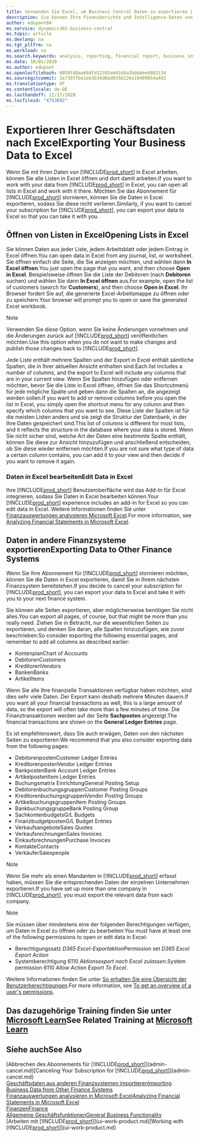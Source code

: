 ```yaml
---
title: Verwenden Sie Excel, um Business Central Daten zu exportieren | Microsoft Docs
description: Sie können Ihre Finanzberichte und Intelligence-Daten von Business Central in Excel exportieren, oder Ihre Financials Daten in Excel öffnen.
author: edupont04
ms.service: dynamics365-business-central
ms.topic: article
ms.devlang: na
ms.tgt_pltfrm: na
ms.workload: na
ms.search.keywords: analysis, reporting, financial report, business intelligence, BI, Excel
ms.date: 10/01/2020
ms.author: edupont
ms.openlocfilehash: 0058fd8aa684fd12392e641dda3bbb0ee6862134
ms.sourcegitcommit: 2e7307fbe1eb3b34d0ad9356226a19409054a402
ms.translationtype: HT
ms.contentlocale: de-DE
ms.lasthandoff: 12/17/2020
ms.locfileid: "4753692"
---
```

# <a name="exporting-your-business-data-to-excel"></a><span data-ttu-id="0b561-103">Exportieren Ihrer Geschäftsdaten nach Excel</span><span class="sxs-lookup"><span data-stu-id="0b561-103">Exporting Your Business Data to Excel</span></span>
<span data-ttu-id="0b561-104">Wenn Sie mit Ihren Daten von [!INCLUDE[prod_short](includes/prod_short.md)] in Excel arbeiten, können Sie alle Listen in Excel öffnen und dort damit arbeiten.</span><span class="sxs-lookup"><span data-stu-id="0b561-104">If you want to work with your data from [!INCLUDE[prod_short](includes/prod_short.md)] in Excel, you can open all lists in Excel and work with it there.</span></span> <span data-ttu-id="0b561-105">Möchten Sie das Abonnement für [!INCLUDE[prod_short](includes/prod_short.md)] stornieren, können Sie die Daten in Excel exportieren, sodass Sie diese nicht verlieren.</span><span class="sxs-lookup"><span data-stu-id="0b561-105">Similarly, if you want to cancel your subscription for [!INCLUDE[prod_short](includes/prod_short.md)], you can export your data to Excel so that you can take it with you.</span></span>

## <a name="opening-lists-in-excel"></a><span data-ttu-id="0b561-106">Öffnen von Listen in Excel</span><span class="sxs-lookup"><span data-stu-id="0b561-106">Opening Lists in Excel</span></span>
<span data-ttu-id="0b561-107">Sie können Daten aus jeder Liste, jedem Arbeitsblatt oder jedem Eintrag in Excel öffnen.</span><span class="sxs-lookup"><span data-stu-id="0b561-107">You can open data in Excel from any journal, list, or worksheet.</span></span> <span data-ttu-id="0b561-108">Sie öffnen einfach die Seite, die Sie anzeigen möchten, und wählen dann **In Excel öffnen**.</span><span class="sxs-lookup"><span data-stu-id="0b561-108">You just open the page that you want, and then choose **Open in Excel**.</span></span> <span data-ttu-id="0b561-109">Beispielsweise öffnen Sie die Liste der Debitoren (nach **Debitoren** suchen) und wählen Sie dann **In Excel öffnen** aus.</span><span class="sxs-lookup"><span data-stu-id="0b561-109">For example, open the list of customers (search for **Customers**), and then choose **Open in Excel**.</span></span> <span data-ttu-id="0b561-110">Ihr Browser fordert Sie auf, die generierte Excel-Arbeitsmappe zu öffnen oder zu speichern.</span><span class="sxs-lookup"><span data-stu-id="0b561-110">Your browser will prompt you to open or save the generated Excel workbook.</span></span>  

> [!NOTE]
> <span data-ttu-id="0b561-111">Verwenden Sie diese Option, wenn Sie keine Änderungen vornehmen und die Änderungen zurück auf [!INCLUDE[prod_short](includes/prod_short.md)] veröffentlichen möchten.</span><span class="sxs-lookup"><span data-stu-id="0b561-111">Use this option when you do not want to make changes and publish those changes back to [!INCLUDE[prod_short](includes/prod_short.md)].</span></span>  

<span data-ttu-id="0b561-112">Jede Liste enthält mehrere Spalten und der Export in Excel enthält sämtliche Spalten, die in Ihrer aktuellen Ansicht enthalten sind.</span><span class="sxs-lookup"><span data-stu-id="0b561-112">Each list includes a number of columns, and the export to Excel will include any columns that are in your current view.</span></span> <span data-ttu-id="0b561-113">Wenn Sie Spalten hinzufügen oder entfernen möchten, bevor Sie die Liste in Excel öffnen, öffnen Sie das Shortcutmenü für jede mögliche Spalte und geben dann die Spalten an, die angezeigt werden sollen.</span><span class="sxs-lookup"><span data-stu-id="0b561-113">If you want to add or remove columns before you open the list in Excel, you simply open the shortcut menu for any column and then specify which columns that you want to see.</span></span> <span data-ttu-id="0b561-114">Diese Liste der Spalten ist für die meisten Listen anders und sie zeigt die Struktur der Datenbank, in der Ihre Daten gespeichert sind.</span><span class="sxs-lookup"><span data-stu-id="0b561-114">This list of columns is different for most lists, and it reflects the structure in the database where your data is stored.</span></span> <span data-ttu-id="0b561-115">Wenn Sie nicht sicher sind, welche Art der Daten eine bestimmte Spalte enthält, können Sie diese zur Ansicht hinzuzufügen und anschließend entscheiden, ob Sie diese wieder entfernen möchten.</span><span class="sxs-lookup"><span data-stu-id="0b561-115">If you are not sure what type of data a certain column contains, you can add it to your view and then decide if you want to remove it again.</span></span>  

### <a name="edit-data-in-excel"></a><span data-ttu-id="0b561-116">Daten in Excel bearbeiten</span><span class="sxs-lookup"><span data-stu-id="0b561-116">Edit Data in Excel</span></span>
<span data-ttu-id="0b561-117">Ihre [!INCLUDE[prod_short](includes/prod_short.md)] Benutzeroberfläche wird das Add-In für Excel integrieren, sodass Sie Daten in Excel bearbeiten können.</span><span class="sxs-lookup"><span data-stu-id="0b561-117">Your [!INCLUDE[prod_short](includes/prod_short.md)] experience includes an add-in for Excel so you can edit data in Excel.</span></span> <span data-ttu-id="0b561-118">Weitere Informationen finden Sie unter [Finanzauswertungen analysieren Microsoft Excel](finance-analyze-excel.md).</span><span class="sxs-lookup"><span data-stu-id="0b561-118">For more information, see [Analyzing Financial Statements in Microsoft Excel](finance-analyze-excel.md).</span></span>  

## <a name="exporting-data-to-other-finance-systems"></a><span data-ttu-id="0b561-119">Daten in andere Finanzsysteme exportieren</span><span class="sxs-lookup"><span data-stu-id="0b561-119">Exporting Data to Other Finance Systems</span></span>
<span data-ttu-id="0b561-120">Wenn Sie Ihre Abonnement für [!INCLUDE[prod_short](includes/prod_short.md)] stornieren möchten, können Sie die Daten in Excel exportieren, damit Sie in Ihrem nächsten Finanzsystem bereitstehen.</span><span class="sxs-lookup"><span data-stu-id="0b561-120">If you decide to cancel your subscription for [!INCLUDE[prod_short](includes/prod_short.md)], you can export your data to Excel and take it with you to your next finance system.</span></span>  

<span data-ttu-id="0b561-121">Sie können alle Seiten exportieren, aber möglicherweise benötigen Sie nicht alles.</span><span class="sxs-lookup"><span data-stu-id="0b561-121">You can export all pages, of course, but that might be more than you really need.</span></span> <span data-ttu-id="0b561-122">Ziehen Sie in Betracht, nur die wesentlichen Seiten zu exportieren, und denken Sie daran, alle Spalten hinzuzufügen, wie zuvor beschrieben:</span><span class="sxs-lookup"><span data-stu-id="0b561-122">So consider exporting the following essential pages, and remember to add all columns as described earlier:</span></span>  

* <span data-ttu-id="0b561-123">Kontenplan</span><span class="sxs-lookup"><span data-stu-id="0b561-123">Chart of Accounts</span></span>  
* <span data-ttu-id="0b561-124">Debitoren</span><span class="sxs-lookup"><span data-stu-id="0b561-124">Customers</span></span>  
* <span data-ttu-id="0b561-125">Kreditoren</span><span class="sxs-lookup"><span data-stu-id="0b561-125">Vendors</span></span>  
* <span data-ttu-id="0b561-126">Banken</span><span class="sxs-lookup"><span data-stu-id="0b561-126">Banks</span></span>  
* <span data-ttu-id="0b561-127">Artikel</span><span class="sxs-lookup"><span data-stu-id="0b561-127">Items</span></span>  

<span data-ttu-id="0b561-128">Wenn Sie alle Ihre finanzielle Transaktionen verfügbar haben möchten, sind dies sehr viele Daten. Der Export kann deshalb mehrere Minuten dauern.</span><span class="sxs-lookup"><span data-stu-id="0b561-128">If you want all your financial transactions as well, this is a large amount of data, so the export will often take more than a few minutes of time.</span></span> <span data-ttu-id="0b561-129">Die Finanztransaktionen werden auf der Seite **Sachposten** angezeigt.</span><span class="sxs-lookup"><span data-stu-id="0b561-129">The financial transactions are shown on the **General Ledger Entries** page.</span></span>  

<span data-ttu-id="0b561-130">Es ist empfehlenswert, dass Sie auch erwägen, Daten von den nächsten Seiten zu exportieren:</span><span class="sxs-lookup"><span data-stu-id="0b561-130">We recommend that you also consider exporting data from the following pages:</span></span>  

* <span data-ttu-id="0b561-131">Debitorenposten</span><span class="sxs-lookup"><span data-stu-id="0b561-131">Customer Ledger Entries</span></span>  
* <span data-ttu-id="0b561-132">Kreditorenposten</span><span class="sxs-lookup"><span data-stu-id="0b561-132">Vendor Ledger Entries</span></span>  
* <span data-ttu-id="0b561-133">Bankposten</span><span class="sxs-lookup"><span data-stu-id="0b561-133">Bank Account Ledger Entries</span></span>  
* <span data-ttu-id="0b561-134">Artikelposten</span><span class="sxs-lookup"><span data-stu-id="0b561-134">Item Ledger Entries</span></span>  
* <span data-ttu-id="0b561-135">Buchungsmatrix Einrichtung</span><span class="sxs-lookup"><span data-stu-id="0b561-135">General Posting Setup</span></span>  
* <span data-ttu-id="0b561-136">Debitorenbuchungsgruppen</span><span class="sxs-lookup"><span data-stu-id="0b561-136">Customer Posting Groups</span></span>  
* <span data-ttu-id="0b561-137">Kreditorenbuchungsgruppen</span><span class="sxs-lookup"><span data-stu-id="0b561-137">Vendor Posting Groups</span></span>  
* <span data-ttu-id="0b561-138">Artikelbuchungsgruppen</span><span class="sxs-lookup"><span data-stu-id="0b561-138">Item Posting Groups</span></span>  
* <span data-ttu-id="0b561-139">Bankbuchungsgruppe</span><span class="sxs-lookup"><span data-stu-id="0b561-139">Bank Posting Group</span></span>  
* <span data-ttu-id="0b561-140">Sachkontenbudgets</span><span class="sxs-lookup"><span data-stu-id="0b561-140">G/L Budgets</span></span>  
* <span data-ttu-id="0b561-141">Finanzbudgetposten</span><span class="sxs-lookup"><span data-stu-id="0b561-141">G/L Budget Entries</span></span>  
* <span data-ttu-id="0b561-142">Verkaufsangebote</span><span class="sxs-lookup"><span data-stu-id="0b561-142">Sales Quotes</span></span>  
* <span data-ttu-id="0b561-143">Verkaufsrechnungen</span><span class="sxs-lookup"><span data-stu-id="0b561-143">Sales Invoices</span></span>  
* <span data-ttu-id="0b561-144">Einkaufsrechnungen</span><span class="sxs-lookup"><span data-stu-id="0b561-144">Purchase Invoices</span></span>  
* <span data-ttu-id="0b561-145">Kontakte</span><span class="sxs-lookup"><span data-stu-id="0b561-145">Contacts</span></span>  
* <span data-ttu-id="0b561-146">Verkäufer</span><span class="sxs-lookup"><span data-stu-id="0b561-146">Salespeople</span></span>  

> [!NOTE]  
> <span data-ttu-id="0b561-147">Wenn Sie mehr als einen Mandanten in [!INCLUDE[prod_short](includes/prod_short.md)] erfasst haben, müssen Sie die entsprechenden Daten der einzelnen Unternehmen exportieren.</span><span class="sxs-lookup"><span data-stu-id="0b561-147">If you have set up more than one company in [!INCLUDE[prod_short](includes/prod_short.md)], you must export the relevant data from each company.</span></span>

> [!NOTE]
> <span data-ttu-id="0b561-148">Sie müssen über mindestens eine der folgenden Berechtigungen verfügen, um Daten in Excel zu öffnen oder zu bearbeiten:</span><span class="sxs-lookup"><span data-stu-id="0b561-148">You must have at least one of the following permissions to open or edit data in Excel:</span></span>
>    - <span data-ttu-id="0b561-149">Berechtigungssatz *D365 Excel-Exportaktion*</span><span class="sxs-lookup"><span data-stu-id="0b561-149">Permission set *D365 Excel Export Action*</span></span>  
>    - <span data-ttu-id="0b561-150">Systemberechtigung 6110 *Aktionsexport nach Excel zulassen*.</span><span class="sxs-lookup"><span data-stu-id="0b561-150">System permission 6110 *Allow Action Export To Excel*.</span></span>  

<span data-ttu-id="0b561-151">Weitere Informationen finden Sie unter [So erhalten Sie eine Übersicht der Benutzerberechtigungen](ui-define-granular-permissions.md#to-get-an-overview-of-a-users-permissions).</span><span class="sxs-lookup"><span data-stu-id="0b561-151">For more information, see [To get an overview of a user's permissions](ui-define-granular-permissions.md#to-get-an-overview-of-a-users-permissions).</span></span>

## <a name="see-related-training-at-microsoft-learn"></a><span data-ttu-id="0b561-152">Das dazugehörige Training finden Sie unter [Microsoft Learn](/learn/modules/configure-powerbi-excel-dynamics-365-business-central/index)</span><span class="sxs-lookup"><span data-stu-id="0b561-152">See Related Training at [Microsoft Learn](/learn/modules/configure-powerbi-excel-dynamics-365-business-central/index)</span></span>

## <a name="see-also"></a><span data-ttu-id="0b561-153">Siehe auch</span><span class="sxs-lookup"><span data-stu-id="0b561-153">See Also</span></span>
<span data-ttu-id="0b561-154">[Abbrechen des Abonnements für [!INCLUDE[prod_short](includes/prod_short.md)]](admin-cancel.md)</span><span class="sxs-lookup"><span data-stu-id="0b561-154">[Canceling Your Subscription for [!INCLUDE[prod_short](includes/prod_short.md)]](admin-cancel.md)</span></span>  
[<span data-ttu-id="0b561-155">Geschäftsdaten aus anderen Finanzsystemen importieren</span><span class="sxs-lookup"><span data-stu-id="0b561-155">Importing Business Data from Other Finance Systems</span></span>](across-import-data-configuration-packages.md)  
[<span data-ttu-id="0b561-156">Finanzauswertungen analysieren in Microsoft Excel</span><span class="sxs-lookup"><span data-stu-id="0b561-156">Analyzing Financial Statements in Microsoft Excel</span></span>](finance-analyze-excel.md)  
[<span data-ttu-id="0b561-157">Finanzen</span><span class="sxs-lookup"><span data-stu-id="0b561-157">Finance</span></span>](finance.md)  
[<span data-ttu-id="0b561-158">Allgemeine Geschäftsfunktionen</span><span class="sxs-lookup"><span data-stu-id="0b561-158">General Business Functionality</span></span>](ui-across-business-areas.md)  
<span data-ttu-id="0b561-159">[Arbeiten mit [!INCLUDE[prod_short](includes/prod_short.md)]](ui-work-product.md)</span><span class="sxs-lookup"><span data-stu-id="0b561-159">[Working with [!INCLUDE[prod_short](includes/prod_short.md)]](ui-work-product.md)</span></span>  
